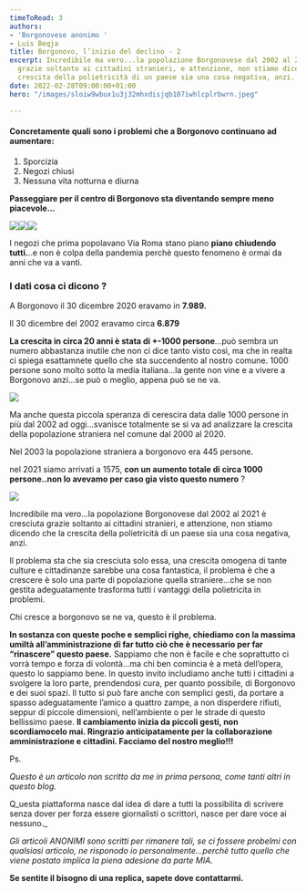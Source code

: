 ```yaml
---
timeToRead: 3
authors:
- 'Borgonovese anonimo '
- Luis Beqja
title: Borgonovo, l’inizio del declino - 2
excerpt: Incredibile ma vero...la popolazione Borgonovese dal 2002 al 2021 è cresciuta
  grazie soltanto ai cittadini stranieri, e attenzione, non stiamo dicendo che la
  crescita della polietricità di un paese sia una cosa negativa, anzi.
date: 2022-02-28T09:00:00+01:00
hero: "/images/sloiw9wbux1u3j32mhxdisjqb107iwhlcplrbwrn.jpeg"

---
```

#### **Concretamente quali sono i problemi che a Borgonovo continuano ad aumentare:**

1. Sporcizia
2. Negozi chiusi
3. Nessuna vita notturna e diurna

**Passeggiare per il centro di Borgonovo sta diventando sempre meno piacevole...**

![](/images/whatsapp-image-2022-02-22-at-18-55-23-1.jpeg)![](/images/whatsapp-image-2022-02-22-at-18-55-23.jpeg)![](/images/whatsapp-image-2022-02-22-at-18-55-24.jpeg)

I negozi che prima popolavano Via Roma stano piano **piano chiudendo tutti.**..e non è colpa della pandemia perchè questo fenomeno è ormai da anni che va a vanti.

### I dati cosa ci dicono ? 

A Borgonovo il 30 dicembre 2020 eravamo in **7.989.**

Il 30 dicembre del 2002 eravamo circa **6.879**

**La crescita in circa 20 anni è stata di +-1000 persone**...può sembra un numero abbastanza inutile che non ci dice tanto visto così, ma che in realta ci spiega esattamnete quello che sta succendento al nostro comune. 1000 persone sono molto sotto la media italiana...la gente non vine e a vivere a Borgonovo anzi...se può o meglio, appena può se ne va.

![](/images/screenshot-2022-02-22-at-09-02-59.png)

Ma anche questa piccola speranza di cerescira data dalle 1000 persone in più dal 2002 ad oggi...svanisce totalmente se si va ad analizzare la crescita della popolazione straniera nel comune dal 2000 al 2020.

Nel 2003 la popolazione straniera a borgonovo era 445 persone.

nel 2021 siamo arrivati a 1575, **con un aumento totale di circa 1000 persone..non lo avevamo per caso gia visto questo numero** ?

![](/images/screenshot-2022-02-22-at-09-07-36.png)

Incredibile ma vero...la popolazione Borgonovese dal 2002 al 2021 è cresciuta grazie soltanto ai cittadini stranieri, e attenzione, non stiamo dicendo che la crescita della polietricità di un paese sia una cosa negativa, anzi.

Il problema sta che sia cresciuta solo essa, una crescita omogena di tante culture e cittadinanze sarebbe una cosa fantastica, il problema è che a crescere è solo una parte di popolazione quella straniere...che se non gestita adeguatamente trasforma tutti i vantaggi della polietricita in problemi.

Chi cresce a borgonovo se ne va, questo è il problema.

**In sostanza con queste poche e semplici righe, chiediamo con la massima umiltà all’amministrazione di far tutto ciò che è necessario per far “rinascere” questo paese.** Sappiamo che non è facile e che soprattutto ci vorrà tempo e forza di volontà…ma chi ben comincia è a metà dell’opera, questo lo sappiamo bene. In questo invito includiamo anche tutti i cittadini a svolgere la loro parte, prendendosi cura, per quanto possibile, di Borgonovo e dei suoi spazi. Il tutto si può fare anche con semplici gesti, da portare a spasso adeguatamente l’amico a quattro zampe, a non disperdere rifiuti, seppur di piccole dimensioni, nell’ambiente o per le strade di questo bellissimo paese. **Il cambiamento inizia da piccoli gesti, non scordiamocelo mai. Ringrazio anticipatamente per la collaborazione amministrazione e cittadini. Facciamo del nostro meglio!!!**

Ps.

_Questo è un articolo non scritto da me in prima persona, come tanti altri in questo blog._

Q_uesta piattaforma nasce dal idea di dare a tutti la possibilita di scrivere senza dover per forza essere giornalisti o scrittori, nasce per dare voce ai nessuno._

_Gli articoli ANONIMI sono scritti per rimanere tali, se ci fossere probelmi con qualsiasi articolo, ne risponodo io personalmente...perchè tutto quello che viene postato implica la piena adesione da parte MIA._

**Se sentite il bisogno di una replica, sapete dove contattarmi.**